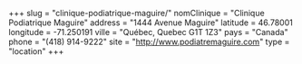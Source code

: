 +++
slug = "clinique-podiatrique-maguire/"
nomClinique = "Clinique Podiatrique Maguire"
address = "1444 Avenue Maguire"
latitude = 46.78001
longitude = -71.250191
ville = "Québec, Quebec G1T 1Z3"
pays = "Canada"
phone = "(418) 914-9222"
site = "http://www.podiatremaguire.com"
type = "location"
+++